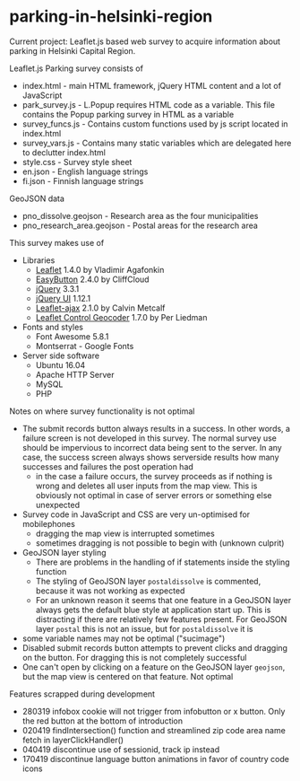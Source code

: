 # parking-in-helsinki-region
Current project:
Leaflet.js based web survey to acquire information about parking in Helsinki Capital Region.

Leaflet.js Parking survey consists of
* index.html - main HTML framework, jQuery HTML content and a lot of JavaScript
* park_survey.js - L.Popup requires HTML code as a variable. This file contains the Popup parking survey in HTML as a variable
* survey_funcs.js - Contains custom functions used by js script located in index.html
* survey_vars.js - Contains many static variables which are delegated here to declutter index.html
* style.css - Survey style sheet
* en.json - English language strings
* fi.json - Finnish language strings

GeoJSON data
* pno_dissolve.geojson - Research area as the four municipalities
* pno_research_area.geojson - Postal areas for the research area

This survey makes use of
* Libraries
  - [Leaflet](https://leafletjs.com) 1.4.0 by Vladimir Agafonkin
  - [EasyButton](https://github.com/CliffCloud/Leaflet.EasyButton) 2.4.0 by CliffCloud
  - [jQuery](https://jquery.com) 3.3.1
  - [jQuery UI](https://jqueryui.com) 1.12.1
  - [Leaflet-ajax](https://github.com/calvinmetcalf/leaflet-ajax) 2.1.0 by Calvin Metcalf
  - [Leaflet Control Geocoder](https://github.com/perliedman/leaflet-control-geocoder) 1.7.0 by Per Liedman
* Fonts and styles
  - Font Awesome 5.8.1
  - Montserrat - Google Fonts
* Server side software
  - Ubuntu 16.04
  - Apache HTTP Server
  - MySQL
  - PHP

Notes on where survey functionality is not optimal
* The submit records button always results in a success. In other words, a failure screen is not developed in this survey. The normal survey use should be impervious to incorrect data being sent to the server. In any case, the success screen always shows serverside results how many successes and failures the post operation had
  - in the case a failure occurs, the survey proceeds as if nothing is wrong and deletes all user inputs from the map view. This is obviously not optimal in case of server errors or something else unexpected
* Survey code in JavaScript and CSS are very un-optimised for mobilephones
  - dragging the map view is interrupted sometimes
  - sometimes dragging is not possible to begin with (unknown culprit)
* GeoJSON layer styling
  - There are problems in the handling of if statements inside the styling function
  - The styling of GeoJSON layer `postaldissolve` is commented, because it was not working as expected
  - For an unknown reason it seems that one feature in a GeoJSON layer always gets the default blue style at application start up. This is distracting if there are relatively few features present. For GeoJSON layer `postal` this is not an issue, but for `postaldissolve` it is
* some variable names may not be optimal ("sucimage")
* Disabled submit records button attempts to prevent clicks and dragging on the button. For dragging this is not completely successful
* One can't open by clicking on a feature on the GeoJSON layer `geojson`, but the map view is centered on that feature. Not optimal

Features scrapped during development
* 280319 infobox cookie will not trigger from infobutton or x button. Only the red button at the bottom of introduction
* 020419 findIntersection() function and streamlined zip code area name fetch in layerClickHandler()
* 040419 discontinue use of sessionid, track ip instead
* 170419 discontinue language button animations in favor of country code icons
